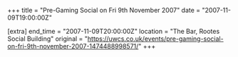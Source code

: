 +++
title = "Pre-Gaming Social on Fri 9th November 2007"
date = "2007-11-09T19:00:00Z"

[extra]
end_time = "2007-11-09T20:00:00Z"
location = "The Bar, Rootes Social Building"
original = "https://uwcs.co.uk/events/pre-gaming-social-on-fri-9th-november-2007-1474488998571/"
+++



